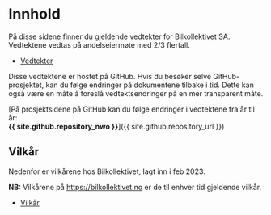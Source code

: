 Innhold
=======

På disse sidene finner du gjeldende vedtekter for Bilkollektivet SA. Vedtektene
vedtas på andelseiermøte med 2/3 flertall.

* [Vedtekter](vedtekter.md)


Disse vedtektene er hostet på GitHub. Hvis du besøker selve GitHub-prosjektet,
kan du følge endringer på dokumentene tilbake i tid. Dette kan også være en måte
å foreslå vedtektsendringer på en mer transparent måte.

[På prosjektsidene på GitHub kan du følge endringer i vedtektene fra år til år:<br/>**{{ site.github.repository_nwo }}**]({{ site.github.repository_url }})

## Vilkår

Nedenfor er vilkårene hos Bilkollektivet, lagt inn i feb 2023.

__NB:__ Vilkårene på https://bilkollektivet.no er de til enhver tid gjeldende vilkår.

* [Vilkår](vilkar.md)
